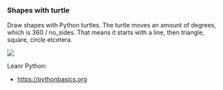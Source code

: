 

### Shapes with turtle

Draw shapes with Python turtles.
The turtle moves an amount of degrees, which is 360 / no_sides.
That means it starts with a line, then triangle, square, circle etcetera.

<img src="shapes.png">

Leanr Python:
* https://pythonbasics.org

